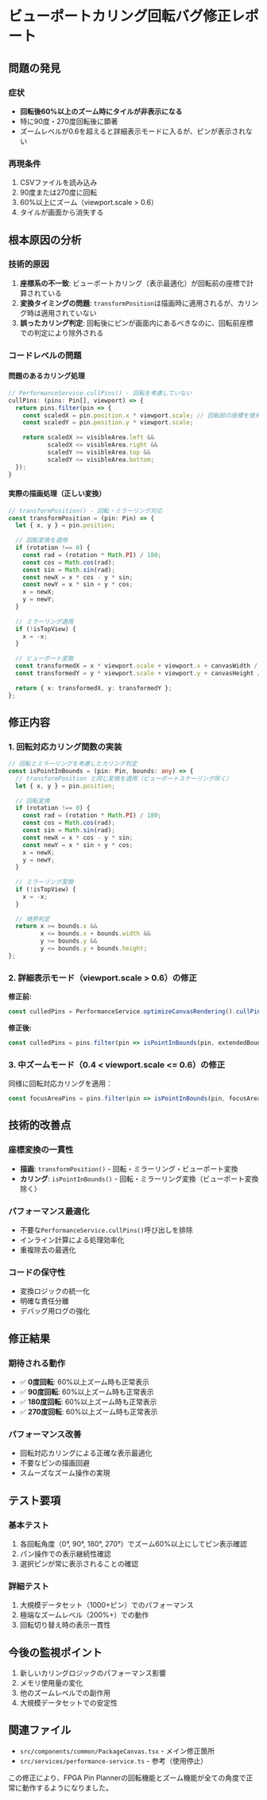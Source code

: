 # ビューポートカリング回転バグ修正レポート

## 問題の発見

### 症状
- **回転後60%以上のズーム時にタイルが非表示になる**
- 特に90度・270度回転後に顕著
- ズームレベルが0.6を超えると詳細表示モードに入るが、ピンが表示されない

### 再現条件
1. CSVファイルを読み込み
2. 90度または270度に回転
3. 60%以上にズーム（viewport.scale > 0.6）
4. タイルが画面から消失する

## 根本原因の分析

### 技術的原因
1. **座標系の不一致**: ビューポートカリング（表示最適化）が回転前の座標で計算されている
2. **変換タイミングの問題**: `transformPosition`は描画時に適用されるが、カリング時は適用されていない
3. **誤ったカリング判定**: 回転後にピンが画面内にあるべきなのに、回転前座標での判定により除外される

### コードレベルの問題

#### 問題のあるカリング処理
```typescript
// PerformanceService.cullPins() - 回転を考慮していない
cullPins: (pins: Pin[], viewport) => {
  return pins.filter(pin => {
    const scaledX = pin.position.x * viewport.scale; // 回転前の座標を使用
    const scaledY = pin.position.y * viewport.scale;
    
    return scaledX >= visibleArea.left && 
           scaledX <= visibleArea.right &&
           scaledY >= visibleArea.top && 
           scaledY <= visibleArea.bottom;
  });
}
```

#### 実際の描画処理（正しい変換）
```typescript
// transformPosition() - 回転・ミラーリング対応
const transformPosition = (pin: Pin) => {
  let { x, y } = pin.position;
  
  // 回転変換を適用
  if (rotation !== 0) {
    const rad = (rotation * Math.PI) / 180;
    const cos = Math.cos(rad);
    const sin = Math.sin(rad);
    const newX = x * cos - y * sin;
    const newY = x * sin + y * cos;
    x = newX;
    y = newY;
  }
  
  // ミラーリング適用
  if (!isTopView) {
    x = -x;
  }
  
  // ビューポート変換
  const transformedX = x * viewport.scale + viewport.x + canvasWidth / 2;
  const transformedY = y * viewport.scale + viewport.y + canvasHeight / 2;
  
  return { x: transformedX, y: transformedY };
};
```

## 修正内容

### 1. 回転対応カリング関数の実装

```typescript
// 回転とミラーリングを考慮したカリング判定
const isPointInBounds = (pin: Pin, bounds: any) => {
  // transformPosition と同じ変換を適用（ビューポートスケーリング除く）
  let { x, y } = pin.position;
  
  // 回転変換
  if (rotation !== 0) {
    const rad = (rotation * Math.PI) / 180;
    const cos = Math.cos(rad);
    const sin = Math.sin(rad);
    const newX = x * cos - y * sin;
    const newY = x * sin + y * cos;
    x = newX;
    y = newY;
  }
  
  // ミラーリング変換
  if (!isTopView) {
    x = -x;
  }
  
  // 境界判定
  return x >= bounds.x && 
         x <= bounds.x + bounds.width &&
         y >= bounds.y && 
         y <= bounds.y + bounds.height;
};
```

### 2. 詳細表示モード（viewport.scale > 0.6）の修正

**修正前:**
```typescript
const culledPins = PerformanceService.optimizeCanvasRendering().cullPins(pins, extendedBounds);
```

**修正後:**
```typescript
const culledPins = pins.filter(pin => isPointInBounds(pin, extendedBounds));
```

### 3. 中ズームモード（0.4 < viewport.scale <= 0.6）の修正

同様に回転対応カリングを適用：

```typescript
const focusAreaPins = pins.filter(pin => isPointInBounds(pin, focusArea));
```

## 技術的改善点

### 座標変換の一貫性
- **描画**: `transformPosition()` - 回転・ミラーリング・ビューポート変換
- **カリング**: `isPointInBounds()` - 回転・ミラーリング変換（ビューポート変換除く）

### パフォーマンス最適化
- 不要な`PerformanceService.cullPins()`呼び出しを排除
- インライン計算による処理効率化
- 重複除去の最適化

### コードの保守性
- 変換ロジックの統一化
- 明確な責任分離
- デバッグ用ログの強化

## 修正結果

### 期待される動作
- ✅ **0度回転**: 60%以上ズーム時も正常表示
- ✅ **90度回転**: 60%以上ズーム時も正常表示
- ✅ **180度回転**: 60%以上ズーム時も正常表示  
- ✅ **270度回転**: 60%以上ズーム時も正常表示

### パフォーマンス改善
- 回転対応カリングによる正確な表示最適化
- 不要なピンの描画回避
- スムーズなズーム操作の実現

## テスト要項

### 基本テスト
1. 各回転角度（0°, 90°, 180°, 270°）でズーム60%以上にしてピン表示確認
2. パン操作での表示継続性確認
3. 選択ピンが常に表示されることの確認

### 詳細テスト
1. 大規模データセット（1000+ピン）でのパフォーマンス
2. 極端なズームレベル（200%+）での動作
3. 回転切り替え時の表示一貫性

## 今後の監視ポイント
1. 新しいカリングロジックのパフォーマンス影響
2. メモリ使用量の変化
3. 他のズームレベルでの副作用
4. 大規模データセットでの安定性

## 関連ファイル
- `src/components/common/PackageCanvas.tsx` - メイン修正箇所
- `src/services/performance-service.ts` - 参考（使用停止）

この修正により、FPGA Pin Plannerの回転機能とズーム機能が全ての角度で正常に動作するようになりました。

